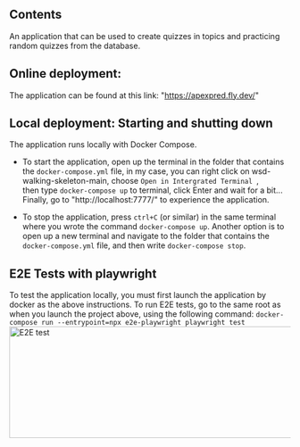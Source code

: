 ## Contents
An application that can be used to create quizzes in topics and practicing random quizzes from the database.

## Online deployment:
The application can be found at this link: "https://apexpred.fly.dev/"

## Local deployment: Starting and shutting down

The application runs locally with Docker Compose.

- To start the application, open up the terminal in the folder that
  contains the `docker-compose.yml` file, in my case, you can right click on wsd-walking-skeleton-main, 
  choose ```Open in Intergrated Terminal ```,<br> 
  then type ```docker-compose up``` to terminal, click Enter and wait for a bit...<br>
  Finally, go to "http://localhost:7777/" to experience the application.

- To stop the application, press `ctrl+C` (or similar) in the same terminal
  where you wrote the command ```docker-compose up```. Another option is to open up
  a new terminal and navigate to the folder that contains the
  ```docker-compose.yml``` file, and then write ```docker-compose stop```.

## E2E Tests with playwright

To test the application locally, you must first launch the application by docker as the above instructions.
To run E2E tests, go to the same root as when you launch the project above, using the following command:
```docker-compose run --entrypoint=npx e2e-playwright playwright test```<br>
  <img src="./pics/startTest.png" alt="E2E test" style="height: 200px; width:1000px;"/>